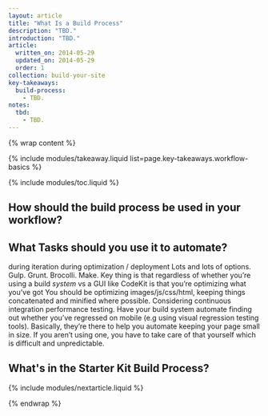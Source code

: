 ```yaml
---
layout: article
title: "What Is a Build Process"
description: "TBD."
introduction: "TBD."
article:
  written_on: 2014-05-29
  updated_on: 2014-05-29
  order: 1
collection: build-your-site
key-takeaways:
  build-process:
    - TBD.
notes:
  tbd:
    - TBD.
---
```

{% wrap content %}

{% include modules/takeaway.liquid list=page.key-takeaways.workflow-basics %}

{% include modules/toc.liquid %}

## How should the build process be used in your workflow?

##  What Tasks should you use it to automate?
during iteration
during optimization / deployment
Lots and lots of options. Gulp. Grunt. Brocolli. Make.
Key thing is that regardless of whether you’re using a build *system* vs a GUI like CodeKit is that you’re optimizing what you’ve got
You should be optimizing images/js/css/html, keeping things concatenated and minified where possible. Considering continuous integration performance testing. Have your build system automate finding out whether you’ve regressed on mobile (e.g using visual regression testing tools). Basically, they’re there to help you automate keeping your page small in size. If you aren’t using one, you have to take care of that yourself which is difficult and unpredictable.

## What's in the Starter Kit Build Process?

{% include modules/nextarticle.liquid %}

{% endwrap %}

